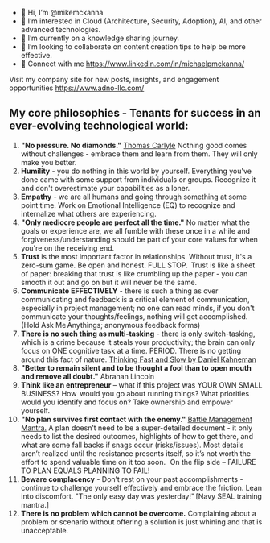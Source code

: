 - 👋 Hi, I’m @mikemckanna
- 👀 I’m interested in Cloud (Architecture, Security, Adoption), AI, and other advanced technologies.
- 🌱 I’m currently on a knowledge sharing journey.
- 💞️ I’m looking to collaborate on content creation tips to help be more effective.
- 🐋 Connect with me https://www.linkedin.com/in/michaelpmckanna/

Visit my company site for new posts, insights, and engagement opportunities https://www.adno-llc.com/

## My core philosophies - Tenants for success in an ever-evolving technological world:
1. **"No pressure. No diamonds."** [Thomas Carlyle](https://en.wikipedia.org/wiki/Thomas_Carlyle) Nothing good comes without challenges - embrace them and learn from them. They will only make you better.  
2. **Humility** - you do nothing in this world by yourself. Everything you've done came with some support from individuals or groups. Recognize it and don't overestimate your capabilities as a loner. 
3. **Empathy** - we are all humans and going through something at some point time. Work on Emotional Intelligence (EQ) to recognize and internalize what others are experiencing.  
4. **"Only mediocre people are perfect all the time."** No matter what the goals or experience are, we all fumble with these once in a while and forgiveness/understanding should be part of your core values for when you're on the receiving end.  
5. **Trust** is the most important factor in relationships. Without trust,  it's a zero-sum game. Be open and honest. FULL STOP.  Trust is like a sheet of paper: breaking that trust is like crumbling up the paper - you can smooth it out and go on but it will never be the same.  
6. **Communicate EFFECTIVELY** - there is such a thing as over communicating and feedback is a critical element of communication, especially in project management; no one can read minds, if you don't communicate your thoughts/feelings, nothing will get accomplished. (Hold Ask Me Anythings; anonymous feedback forms) 
7. **There is no such thing as multi-tasking** - there is only switch-tasking, which is a crime because it steals your productivity; the brain can only focus on ONE cognitive task at a time. PERIOD. There is no getting around this fact of nature. [Thinking Fast and Slow by Daniel Kahneman](https://en.wikipedia.org/wiki/Thinking,_Fast_and_Slow)
8. **"Better to remain silent and to be thought a fool than to open mouth and remove all doubt."** Abrahan Lincoln  
9. **Think like an entrepreneur** – what if this project was YOUR OWN SMALL BUSINESS? How  would you go about running things? What priorities would you identify and focus on? Take ownership and empower yourself.  
10. **"No plan survives first contact with the enemy."** [Battle Management Mantra.](https://www.google.com/search?q=no+plan+survives+first+contact+with+the+enemy&oq=no+plan+sur&gs_lcrp=EgZjaHJvbWUqBwgAEAAYgAQyBwgAEAAYgAQyBwgBEAAYgAQyBggCEEUYOTIHCAMQABiABDIHCAQQABiABDIHCAUQABiABDIHCAYQABiABDIGCAcQRRg80gEIMjk1MWowajSoAgCwAgA&sourceid=chrome&ie=UTF-8) A plan doesn’t need to be a super-detailed document - it only needs to list the desired outcomes, highlights of how to get there, and what are some fall backs if snags occur (risks/issues). Most details aren’t realized until the resistance presents itself, so it’s not worth the effort to spend valuable time on it too soon.   On the flip side – FAILURE TO PLAN EQUALS PLANNING TO FAIL! 
11. **Beware complacency** - Don’t rest on your past accomplishments - continue to challenge yourself effectively and embrace the friction. Lean into discomfort. "The only easy day was yesterday!" [Navy SEAL training mantra.] 
12. **There is no problem which cannot be overcome.** Complaining about a problem or scenario without offering a solution is just whining and that is unacceptable.
    
<!---
mikemckanna/mikemckanna is a ✨ special ✨ repository because its `README.md` (this file) appears on your GitHub profile.
You can click the Preview link to take a look at your changes.
--->
